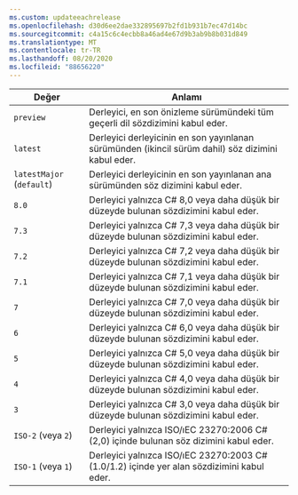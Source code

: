 ```yaml
---
ms.custom: updateeachrelease
ms.openlocfilehash: d30d6ee2dae332895697b2fd1b931b7ec47d14bc
ms.sourcegitcommit: c4a15c6c4ecbb8a46ad4e67d9b3ab9b8b031d849
ms.translationtype: MT
ms.contentlocale: tr-TR
ms.lasthandoff: 08/20/2020
ms.locfileid: "88656220"
---
```

| Değer                     | Anlamı                                                                                                 |
|---------------------------|---------------------------------------------------------------------------------------------------------|
| `preview`                 | Derleyici, en son önizleme sürümündeki tüm geçerli dil sözdizimini kabul eder.                         |
| `latest`                  | Derleyici derleyicinin en son yayınlanan sürümünden (ikincil sürüm dahil) söz dizimini kabul eder. |
| `latestMajor` (`default`) | Derleyici derleyicinin en son yayınlanan ana sürümünden söz dizimini kabul eder.                     |
| `8.0`                     | Derleyici yalnızca C# 8,0 veya daha düşük bir düzeyde bulunan sözdizimini kabul eder.                                   |
| `7.3`                     | Derleyici yalnızca C# 7,3 veya daha düşük bir düzeyde bulunan sözdizimini kabul eder.                                   |
| `7.2`                     | Derleyici yalnızca C# 7,2 veya daha düşük bir düzeyde bulunan sözdizimini kabul eder.                                   |
| `7.1`                     | Derleyici yalnızca C# 7,1 veya daha düşük bir düzeyde bulunan sözdizimini kabul eder.                                   |
| `7`                       | Derleyici yalnızca C# 7,0 veya daha düşük bir düzeyde bulunan sözdizimini kabul eder.                                   |
| `6`                       | Derleyici yalnızca C# 6,0 veya daha düşük bir düzeyde bulunan sözdizimini kabul eder.                                   |
| `5`                       | Derleyici yalnızca C# 5,0 veya daha düşük bir düzeyde bulunan sözdizimini kabul eder.                                   |
| `4`                       | Derleyici yalnızca C# 4,0 veya daha düşük bir düzeyde bulunan sözdizimini kabul eder.                                   |
| `3`                       | Derleyici yalnızca C# 3,0 veya daha düşük bir düzeyde bulunan sözdizimini kabul eder.                                   |
| `ISO-2` (veya `2`)          | Derleyici yalnızca ISO/ıEC 23270:2006 C# (2,0) içinde bulunan söz dizimini kabul eder.                       |
| `ISO-1` (veya `1`)          | Derleyici yalnızca ISO/ıEC 23270:2003 C# (1.0/1.2) içinde yer alan sözdizimini kabul eder.                   |
